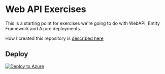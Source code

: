 # Web API Exercises

This is a starting point for exercises we're going to do with WebAPI, Entity Framework and Azure deployments.

How I created this repository is [described here](https://www.marcusoft.net)

## Deploy

[![Deploy to Azure](https://aka.ms/deploytoazurebutton)](https://portal.azure.com/#create/Microsoft.Template/uri/https://raw.githubusercontent.com/marcusoftnet/WebAPIExercises/main/azuredeploy.json)
